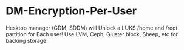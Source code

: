 # DM-Encryption-Per-User
Hesktop manager (GDM, SDDM) will Unlock a LUKS /home and /root partition for Each user! Use LVM, Ceph, Gluster block, Sheep, etc for backing storage

